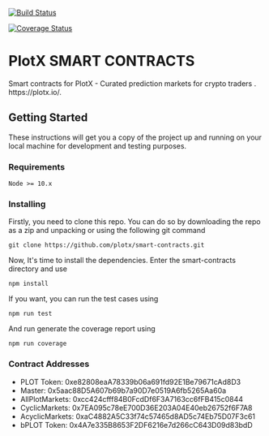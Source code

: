[![Build Status](https://travis-ci.org/plotx/smart-contracts-L2.svg?branch=master)](https://travis-ci.org/plotx/smart-contracts-L2)

[![Coverage Status](https://coveralls.io/repos/github/plotx/smart-contracts-L2/badge.svg?branch=master)](https://coveralls.io/github/plotx/smart-contracts-L2)

<h1><a id="PLOTX"></a>PlotX SMART CONTRACTS</h1>
<p>Smart contracts for PlotX - Curated prediction markets for crypto traders . https://plotx.io/.</p>


## Getting Started

These instructions will get you a copy of the project up and running on your local machine for development and testing purposes. 


### Requirements
```
Node >= 10.x
```


### Installing
Firstly, you need to clone this repo. You can do so by downloading the repo as a zip and unpacking or using the following git command

```
git clone https://github.com/plotx/smart-contracts.git
```

Now, It's time to install the dependencies. Enter the smart-contracts directory and use

```
npm install
```
If you want, you can run the test cases using
```
npm run test
```
And run generate the coverage report using
```
npm run coverage
```

### Contract Addresses
- PLOT Token: 0xe82808eaA78339b06a691fd92E1Be79671cAd8D3
- Master: 0x5aac88D5A607b69b7a90D7e0519A6fb5265Aa60a
- AllPlotMarkets: 0xcc424cfff84B0FcdDf6F3A7163cc6fFB415c0844
- CyclicMarkets: 0x7EA095c78eE700D36E203A04E40eb26752f6F7A8
- AcyclicMarkets: 0xaC4882A5C33f74c57465d8AD5c74Eb75D07F3c61
- bPLOT Token: 0x4A7e335B8653F2DF6216e7d266cC643D09d83bdD


